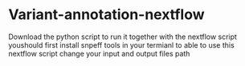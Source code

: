 # Variant-annotation-nextflow

Download the python script to run it together with the nextflow script 
youshould first install snpeff tools in your termianl to able to use this nextflow script
change your  input  and output files path 
